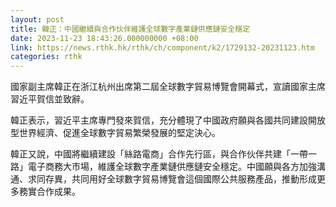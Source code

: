```yaml
---
layout: post
title: 韓正：中國繼續與合作伙伴維護全球數字產業鏈供應鏈安全穩定
date: 2023-11-23 18:43:26.000000000 +08:00
link: https://news.rthk.hk/rthk/ch/component/k2/1729132-20231123.htm
categories: rthk
---
```


國家副主席韓正在浙江杭州出席第二屆全球數字貿易博覽會開幕式，宣讀國家主席習近平賀信並致辭。

韓正表示，習近平主席專門發來賀信，充分體現了中國政府願與各國共同建設開放型世界經濟、促進全球數字貿易繁榮發展的堅定決心。

韓正又說，中國將繼續建設「絲路電商」合作先行區，與合作伙伴共建「一帶一路」電子商務大市場，維護全球數字產業鏈供應鏈安全穩定。中國願與各方加強溝通、求同存異，共同用好全球數字貿易博覽會這個國際公共服務產品，推動形成更多務實合作成果。
